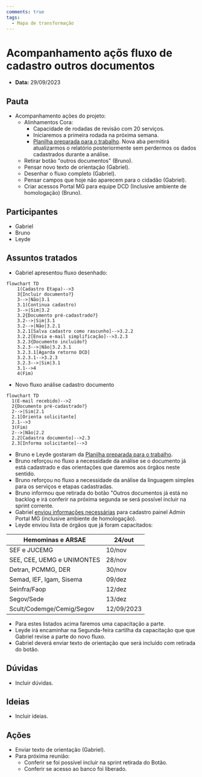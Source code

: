 ```yaml
---
comments: true
tags:
  - Mapa de transformação
---
```


# Acompanhamento açõs fluxo de cadastro outros documentos

- **Data:** 29/09/2023

## Pauta
- Acompanhamento ações do projeto:
    - Alinhamentos Cora:
        - Capacidade de rodadas de revisão com 20 serviços.
        - Iniciaremos a primeira rodada na próxima semana.
        - [Planilha preparada para o trabalho](https://cecad365.sharepoint.com/:x:/s/SCCA-DCAE-Canaiseletrnicos/ESNLHigw6WVJq1DG2Bucl38B20w4nSn5JSK4qV7l2GJ-OQ?e=97eBG9). Nova aba permitirá atualizarmos o relatório posteriormente sem perdermos os dados cadastrados durante a análise.
  - Retirar botão "outros documentos" (Bruno).
  - Pensar novo texto de orientação (Gabriel).
  - Desenhar o fluxo completo (Gabriel).
  - Pensar campos que hoje não aparecem para o cidadão (Gabriel).
  - Criar acessos Portal MG para equipe DCD (Inclusive ambiente de homologação) (Bruno).

## Participantes
- Gabriel
- Bruno
- Leyde

## Assuntos tratados
- Gabriel apresentou fluxo desenhado:

```mermaid
flowchart TD
    1(Cadastro Etapa)-->3
    3{Incluir documento?}
    3-->|Não|3.1
    3.1(Continua cadastro)
    3-->|Sim|3.2
    3.2{Documento pré-cadastrado?}
    3.2-->|Sim|3.1
    3.2-->|Não|3.2.1
    3.2.1[Salva cadastro como rascunho]-->3.2.2
    3.2.2[Envia e-mail simplificação]-->3.2.3
    3.2.3{Documento incluído?}
    3.2.3-->|Não|3.2.3.1
    3.2.3.1[Agarda retorno DCD]
    3.2.3.1-->3.2.3
    3.2.3-->|Sim|3.1
    3.1-->4
    4(Fim)
```

- Novo fluxo análise cadastro documento

```mermaid
flowchart TD
  1(E-mail recebido)-->2
  2{Documento pré-cadastrado?}
  2-->|Sim|2.1
  2.1[Orienta solicitante]
  2.1-->3
  3(Fim)
  2-->|Não|2.2
  2.2[Cadastra documento]-->2.3
  2.3[Informa solicitante]-->3

```

- Bruno e Leyde gostaram da [Planilha preparada para o trabalho](https://cecad365.sharepoint.com/:x:/s/SCCA-DCAE-Canaiseletrnicos/ESNLHigw6WVJq1DG2Bucl38B20w4nSn5JSK4qV7l2GJ-OQ?e=97eBG9).
- Bruno reforçou no fluxo a necessidade da análise se o documento já está cadastrado e das orientações que daremos aos órgãos neste sentido.
- Bruno reforçou no fluxo a necessidade da análise da linguagem simples para os serviços e etapas cadastradas.
- Bruno informou que retirada do botão "Outros documentos já está no backlog e irá conferir na próxima segunda se será possível incluir na sprint corrente.
- Gabriel [enviou informações necessárias](https://github.com/suges-mg/handbook/issues/36) para cadastro painel Admin Portal MG (inclusive ambiente de homologação).
- Leyde enviou lista de órgãos que já foram capacitados:

| Hemominas e ARSAE          | 24/out     |
|----------------------------|------------|
| SEF e JUCEMG               | 10/nov     |
| SEE, CEE, UEMG e UNIMONTES | 28/nov     |
| Detran, PCMMG, DER         | 30/nov     |
| Semad, IEF, Igam, Sisema   | 09/dez     |
| Seinfra/Faop               | 12/dez     |
| Segov/Sede                 | 13/dez     |
| Scult/Codemge/Cemig/Segov  | 12/09/2023 |

- Para estes listados acima faremos uma capacitação a parte.
- Leyde irá encaminhar na Segunda-feira cartilha da capacitação que que Gabriel revise a parte do novo fluxo.
- Gabriel deverá enviar texto de orientação que será incluído com retirada do botão.

## Dúvidas
- Incluir dúvidas.

## Ideias
- Incluir ideias.

## Ações
- Enviar texto de orientação (Gabriel).
- Para próxima reunião:
    - Conferir se foi possível incluir na sprint retirada do Botão.
    - Conferir se acesso ao banco foi liberado.
